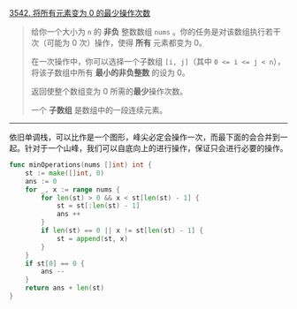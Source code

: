 [3542. 将所有元素变为 0 的最少操作次数](https://leetcode.cn/problems/minimum-operations-to-convert-all-elements-to-zero/)

> 给你一个大小为 `n` 的 **非负** 整数数组 `nums` 。你的任务是对该数组执行若干次（可能为 0 次）操作，使得 **所有** 元素都变为 0。
>
> 在一次操作中，你可以选择一个子数组 `[i, j]`（其中 `0 <= i <= j < n`），将该子数组中所有 **最小的非负整数** 的设为 0。
>
> 返回使整个数组变为 0 所需的**最少**操作次数。
>
> 一个 **子数组** 是数组中的一段连续元素。

---

依旧单调栈，可以比作是一个图形，峰尖必定会操作一次，而最下面的会合并到一起。针对于一个山峰，我们可以自底向上的进行操作，保证只会进行必要的操作。

```go
func minOperations(nums []int) int {
    st := make([]int, 0)
    ans := 0
    for _, x := range nums {
        for len(st) > 0 && x < st[len(st) - 1] {
            st = st[:len(st) - 1]
            ans ++
        }
        if len(st) == 0 || x != st[len(st) - 1] {
            st = append(st, x)
        }
    }
    if st[0] == 0 {
        ans --
    }
    return ans + len(st)
}
```

